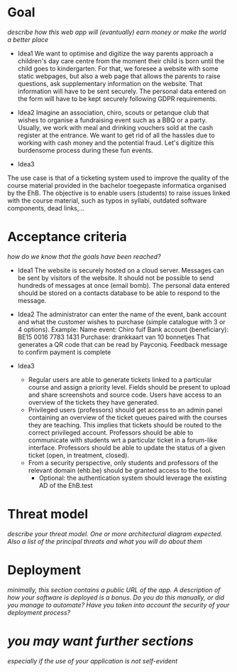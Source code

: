 # Goal
*describe how this web app will (evantually) earn money or make the world a better place*

- Idea1
We want to optimise and digitize the way parents approach a children's day care centre from the moment their child is born until the child goes to kindergarten.
For that, we foresee a website with some static webpages, but also a web page that allows the parents to raise questions, ask supplementary information on the website.
That information will have to be sent securely. The personal data entered on the form will have to be kept securely following GDPR requirements.

- Idea2
Imagine an association, chiro, scouts or petanque club that wishes to organise a fundraising event such as a BBQ or a party. Usually, we work with meal and drinking vouchers sold at the cash register at the entrance. We want to get rid of all the hassles due to working with cash money and the potential fraud.
Let's digitize this burdensome process during these fun events. 

- Idea3

The use case is that of a ticketing system used to improve the quality of the course material provided in the bachelor toegepaste informatica organised by the EhB. The objective is to enable users (students) to raise issues linked with the course material, such as typos in syllabi, outdated software components, dead links,...

# Acceptance criteria
*how do we know that the goals have been reached?*

- Idea1
The website is securely hosted on a cloud server.
Messages can be sent by visitors of the website. It should not be possible to send hundreds of messages at once (email bomb).
The personal data entered should be stored on a contacts database to be able to respond to the message.

- Idea2
The administrator can enter the name of the event, bank account and what the customer wishes to purchase (simple catalogue with 3 or 4 options).
Example: 
  Name event: Chiro fuif
  Bank account (beneficiary): BE15 0016 7783 1431
  Purchase: drankkaart van 10 bonnetjes
That generates a QR code that can be read by Payconiq.
Feedback message to confirm payment is complete

- Idea3
  - Regular users are able to generate tickets linked to a particular course and assign a priority level. Fields should be present to upload and share screenshots and source code. Users have access to an overview of the tickets they have generated.
  - Privileged users (professors) should get access to an admin panel containing an overview of the ticket queues paired with the courses they are teaching. This implies that tickets should be routed to the correct privileged account. Professors should be able to communicate with students wrt a particular ticket in a forum-like interface. Professors should be able to update the status of a given ticket (open, in treatment, closed).
  - From a security perspective, only students and professors of the relevant domain (ehb.be) should be granted access to the tool. 
    - Optional: the authentication system should leverage the existing AD of the EhB.test

# Threat model
*describe your threat model. One or more architectural diagram expected. Also a list of the principal threats and what you will do about them*
# Deployment
*minimally, this section contains a public URL of the app. A description of how your software is deployed is a bonus. Do you do this manually, or did you manage to automate? Have you taken into account the security of your deployment process?*
# *you may want further sections*
*especially if the use of your application is not self-evident*
